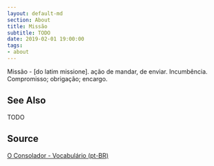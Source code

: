 ```yaml
---
layout: default-md
section: About
title: Missão
subtitle: TODO
date: 2019-02-01 19:00:00
tags:
- about
---
```


Missão - [do latim missione]. ação de mandar, de enviar. Incumbência. Compromisso; obrigação; encargo. 

## See Also
TODO

## Source
[O Consolador - Vocabulário (pt-BR)](http://www.oconsolador.com.br/linkfixo/vocabulario/principal.html)
